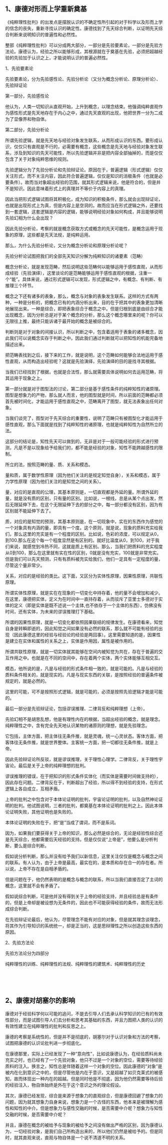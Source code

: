 <h2>1、康德对形而上学重新奠基</h2><p>《纯粹理性批判》的出发点是摆脱认识的不确定性所引起的对于科学以及形而上学的信念的丧失，重新寻找认识的确定性。康德找到了先天综合判断，以证明先天综合判断来说明知识的普遍性和必然性。</p><p>整部《纯粹理性批判》可以分成两大部分，一部分是先验要素论，一部分是先验方法论。康德认为，经验之所以能够形成，其根源就在于奠基在先验，必须把超越经验的先验加于认识之上，才能说明认识的普遍必然性。</p><p>1、先验要素论</p><p>先验要素论，分为先验感性论、先验分析论（又分为概念分析论、原理分析论）、先验辩证论</p><p>第一部分，先验感性论</p><p>他认为，人类一切知识从直观开始，上升到概念，以理念结束。他强调纯粹直观作为感性形式是先天地存在于内心之中，通过先天直观的出现，他把世界一分为二成为了显像界和物自体。</p><p>第二部分，先验分析论</p><p>所谓先验逻辑，就是先天地与经验对象发生联系，从而形成认识的东西。要形成认识，仅仅只有直观是不行的，必需要有概念，这些概念是先天地与经验对象发生联系，涉及到知识的先天可能性，所以先验逻辑并非是把内容全部抽掉的，而是仅仅包含了关于对象纯粹思维的规则。</p><p>先验逻辑分为了先验分析论和先验辩证论。原因在于，普遍逻辑（形式逻辑）仅仅关注形式，而不关注内容，因此符合普遍逻辑，仅仅是知识的消极条件（也就是必要条件）。故而当对象超出经验的范围，就其形式逻辑来说，他是符合的，但是并不是知识。因此意味着形式上的真理并不等价于内容上的真理。</p><p>因此当把形式逻辑试图将其积极化，成为知识的积极条件，那么就会出现辩证论，也就是出现形式上为真，但是内容上是空洞的。故而应当在形式逻辑之外，还要找到一套逻辑，这套逻辑是内容的逻辑，能够说明经验对象如何构成，并且能够说明先验幻相为什么会出现？</p><p>因此先验分析论，考察的就是概念获取方式或概念的先天可能性，是概念运用于现象的原理，这些都是先天法规，是纯粹运用。</p><p>那么，为什么先验分析论，又分为概念分析论和原理分析论呢？</p><p>先验分析论试图把我们的全部先天知识分解为纯粹知识的诸要素（范畴）</p><p>概念分析论，就是发现范畴，然后说明这些范畴何以能够运用于感性直观，从而形成经验（先验演绎），这里谈论的是范畴能够运用于感性直观的根据，注重一个“能”。具体来说，通过形式逻辑可以发现，形式逻辑之中，有概念、有判断、有推理三个环节。</p><p>概念之下还有诸多的表象，那么，概念与对象的表象发生联系。这样的方式有两种，一种是分析的，把概念已有的内涵分析出来，目的在于把其中的表象更加清晰地展现出来。一种是综合，即把表象综合于概念之中。但是归根到底是由综合才能出现概念，因为分析总是对于某个概念的分析，那么这个概念哪里来的呢？你可以无限往上推，最终只能诉诸于最开始的概念是被综合的。</p><p>判断则是对于对象的间接认识，所以判断之中，包含着适用于表象的诸多概念，因此我们可以说概念实存于判断之中。因此我们通过判断就可以把知性的机能完备地描述出来。</p><p>把范畴表找到之后，接下来的工作，就是说明，这个范畴如何能够合法地运用于感性直观，从而构造出经验呢？这就是先验演绎，先验演绎的目的是找寻其根据。</p><p>当我们已经找到了根据，也就是合法性，那么就需要具体说明如何去运用范畴，将其运用于现象之上。</p><p>第一部分就是对于图型法的讨论，第二部分是基于感性条件的纯粹知性的诸原理。图型是想象力的产物，那么就人而言，他的图型就是时间，所以前面的范畴都必须首先被时间化，才能运用于感性直观之中，范畴离开了图型，就无法表象出任何对象。</p><p>当我们谈完了，图型对于先天综合的重要性，说明了范畴只有被图型化才能运用于感性直观，那么下面就是找到了纯粹知性的诸原理，也就是纯粹知性为自然所立的法。</p><p>这部分的结论是，知性先天可以做到的，无非是对于一般可能经验的形式进行预测，凡是不是以现象给予给我们的，都不能是经验的对象，知性不能跨越感性的限制。</p><p>所立的法，按照范畴的量、质、关系和模态。</p><p>量和质，属于数学性原理（因为他们关注的是规定知觉自身），关系和模态，属于力学性原理（因为他们关注的是知觉之间的关系）。</p><p>量，对应的是直观的公理，其基本原则是，一切直观都是外延的量。所谓外延的量，就是没有质的区别，只有量的区别。比如说，一根线，总是从某个点出发，然后无限延伸下去，在这个无限延伸下去的部分之中，每一部分都没有区别，因为有区别就不能延伸下去了。</p><p>质，对应的是知觉的预测，其基本原则是，在一切现象中，实在的东西作为感觉的一个对象具有内涵的量，即具有一个度。这个原则，就是说，现象的质料充实给我们，那么这里的充实是有一个程度的区别。比如说，色彩的浓度，可以规定从0，到100.那么在这个每一个程度显然是有区别的。就好比温度从0，到100，对于我们来说，就感觉到冷热不同，这就是质上有区别。那么，当我们把质料的充实程度从0到100，那么在这里就有实在性的区别，0就是没有充实，100就是非常充实。但是我们可以先天预测，只有有质料被充实给我们，他们一定具有一定程度的量，尽管这个量非常少。</p><p>关系，对应的是经验的类比。这下面，又区分为实体性原理，因果性原理，共联性原理。</p><p>所谓实体性原理，就是实在在现象的一切变化中持存着，他的量不会增加和减少。在这里，康德把实体，定义为在时间中一直持存着，从而驳斥了亚里士多德对于实体的定义（即是实体是既不述说一个主体,也不依存于一个主体的东西），仿佛没有时间，还有实体，为未来的谬误推理打下基础。</p><p>所谓的因果性原理，就是一切变化都依照因果联结的规律发生。在康德看来，知觉自身是转瞬即逝的，因此知觉之间如果没有必然的联系，那么就不可能有经验的出现（因此康德这里的经验与经验论的经验是两回事）。这里需要知道的是，因果性是建立在实体和属性的关系之上，实体是作用因，属性是被作用的。</p><p>所谓共联性原理，就是一切实体就其能够在空间内被知觉为共在，存在于普遍的交互作用之中。也就是在不同的空间中，存在着两个实体，两个实体能够互相交互。</p><p>模态，他所说的是，凡是与经验的形式条件相一致的，就是可能的。凡是与经验的质料条件相关的，就是现实的。凡是与现实东西的关联，是按照经验的普遍条件被规定的，就是必然的。</p><p>这里的可能，可不是按照形式逻辑，就是可能的，必须是按照先验逻辑才能是可能的。</p><p>最后一部分是先验辩证论，包括谬误推理、二律背反和纯粹理想（上帝）。</p><p>先验幻相不是胡思乱想，他是有理性内在的根据，当超出经验的概念，就是理念。纯粹理性之中，含有完全先天地认识某物的诸原则的理想，就是先验理念。</p><p>它包括，主体方面，把主体往无条件推，就是灵魂，统一心灵状态。客体方面，把客体往无条件推，就是世界整体。主客统一方面，把一切都往无条件推，就是上帝。</p><p>因此先验辩证论所反驳，就是谬误推理，关于理性心理学。二律背反，关于理性宇宙论。最后是关于上帝的纯粹理想的批判。</p><p>谬误推理的错误，在于把知识的形式条件实体化（而实体是需要时间做支持的），因此存在问题。二律背反在于，判断超出了经验，所以得不到经验的支持，在形式逻辑上各自成立，互相矛盾。</p><p>上帝的批判之中包含对于本体论证明的批判，宇宙论证明的批判，以及自然神论证明的批判。他试图说明，三者的批判，都奠基在本体论证明的批判之上。因此本体论证明失败，其他证明也是失败的。</p><p>本体论证明的失败在于，把“是”当成了谓词，而不是系词。</p><p>因为，如果我们要获得关于上帝的知识，那么必然是综合的，无论是经验性综合还是先天综合，他都需要后天经验的支持。但是仅仅说“上帝是”，他要么是分析判断，要么是综合判断。</p><p>假如说分析判断，那么并没有给予我们以新信息，这里关注仅仅是概念与概念之间的联系。有人认为，由于上帝是最高，最实在的，是本质和存在合一的存在者。所以说，上帝不存在是自相矛盾的。</p><p>但是问题在于，他仍然表明的是概念与概念的联系，所以当我们直接否定了主词的概念，这里就不会有矛盾了。</p><p>假如说综合判断，可是他并没有得到关于上帝的经验支持，并且经验总是有条件的，但是上帝却是被设想为无条件的，因此也不可能获得经验的条件，故而无法形成综合判断。</p><p>在先验辩证论最后，他认为，尽管理念不能有对应的对象，但是就其理念谈理念，将其作为引导知识的系统统一，却是正当的，这是思辩理性之所以创造这些东西的原因。</p><p>2、先验方法论</p><p>先验方法论分为四部分</p><p>纯粹理性的训练、纯粹理性的法规、纯粹理性的建筑术、纯粹理性的历史</p><p class="ztext-empty-paragraph"><br/></p><p class="ztext-empty-paragraph"><br/></p><h2>2、康德对胡塞尔的影响</h2><p>康德对于经验科学何以可能的追问，不是去引导人们去承认科学知识的已有的有效性部分，而是试图引导人们去分析和思考其基础的东西，并且力图把人类的认识的有效性建立在纯粹理性的批判和反思之上。</p><p>康德的考察是系统性的，但是并不是彻底的，胡塞尔对于认识对象和方法的考察，试图把康德的认识论批判进一步彻底化。</p><p>在康德那里，实际上已经发现了一种“意向性”，比如说康德认为，在经验质料尚未充实之时，也已经有了一个先验对象，他只不过是一个对象的空位，需要等待经验质料的注入。换言之，知性总是伴随着这样一个对象的空位。因此康德的“对象”是被内在化到意识之中的，但是尽管他是内在于意识，又是超越了如贝克莱式的被感知，故而体现出一种内在的超越。但是同时他是不彻底，因为他仍然需要等待后验的经验注入，物自体始终是外在于这个意识之外的理论假设。</p><p>其次，康德已经发现，综合是来源于想象力的直观综合，但是康德回避了想象力的问题，因为就其想象力自身来说，想象力是一个古怪的东西，他本来是被理解为感性和知性的中介。但是想象力与感性交融的时候，是否需要中介呢？想象力与知性交融的时候，是否需要中介呢？</p><p>并且，康德在概念的被给予与现象的被给予之间没有做出严格的区别，因为康德认为，一切经验对象，是我们自己所构造出来的，所以他们仍然是被给予的。但是同时，就其直观来说，直观与物自体是一个说不清道不明的关系。</p><p></p><p></p>